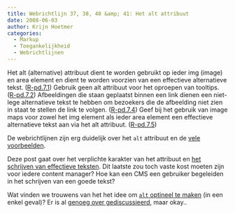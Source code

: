```yaml
---
title: Webrichtlijn 37, 38, 40 &amp; 41: Het alt attribuut
date: 2008-06-03
author: Krijn Hoetmer
categories: 
  - Markup
  - Toegankelijkheid
  - Webrichtlijnen
---
```

Het alt (alternative) attribuut dient te worden gebruikt op ieder img (image) en area element en dient te worden voorzien van een effectieve alternatieve tekst. ([R-pd.7.1](http://www.webrichtlijnen.nl/handleiding/ontwikkeling/productie/afbeeldingen-alternatieve-tekst/alt-attribuut/#r-pd-7-1)) Gebruik geen alt attribuut voor het oproepen van tooltips. ([R-pd.7.2](http://www.webrichtlijnen.nl/handleiding/ontwikkeling/productie/afbeeldingen-alternatieve-tekst/alt-attribuut/tooltips/#r-pd-7-2)) Afbeeldingen die staan geplaatst binnen een link dienen een niet-lege alternatieve tekst te hebben om bezoekers die de afbeelding niet zien in staat te stellen de link te volgen. ([R-pd.7.4](http://www.webrichtlijnen.nl/handleiding/ontwikkeling/productie/afbeeldingen-alternatieve-tekst/navigatie-image-maps/#r-pd-7-4)) Geef bij het gebruik van image maps voor zowel het img element als ieder area element een effectieve alternatieve tekst aan via het alt attribuut. ([R-pd.7.5](http://www.webrichtlijnen.nl/handleiding/ontwikkeling/productie/afbeeldingen-alternatieve-tekst/navigatie-image-maps/#r-pd-7-5))

De webrichtlijnen zijn erg duidelijk over het `alt` attribuut en de [vele voorbeelden](http://www.webrichtlijnen.nl/handleiding/ontwikkeling/productie/afbeeldingen-alternatieve-tekst/).

Deze post gaat over het verplichte karakter van het attribuut en [het schrijven van effectieve teksten](http://www.webrichtlijnen.nl/handleiding/ontwikkeling/productie/afbeeldingen-alternatieve-tekst/alt-attribuut/alternatieve-tekst-schrijven/). Dit laatste zou toch vaste kost moeten zijn voor iedere content manager? Hoe kan een CMS een gebruiker begeleiden in het schrijven van een goede tekst?

Wat vinden we trouwens van het het idee om [`alt` optineel te maken](http://www.whatwg.org/specs/web-apps/current-work/multipage/section-embedded0.html#alt) (in een enkel geval)? Er is al [genoeg over gediscussieerd](http://lists.w3.org/Archives/Public/public-html/2008Apr/thread.html), maar okay..
